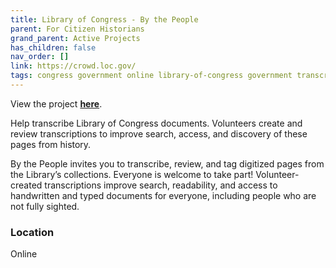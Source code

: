 ```yaml
---
title: Library of Congress - By the People
parent: For Citizen Historians
grand_parent: Active Projects
has_children: false
nav_order: []
link: https://crowd.loc.gov/
tags: congress government online library-of-congress government transcription tagging reviewing history-projects
---
```


View the project [**here**](https://crowd.loc.gov/).

Help transcribe Library of Congress documents. Volunteers create and review transcriptions to improve search, access, and discovery of these pages from history.

By the People invites you to transcribe, review, and tag digitized pages from the Library’s collections. Everyone is welcome to take part! Volunteer-created transcriptions improve search, readability, and access to handwritten and typed documents for everyone, including people who are not fully sighted.

### Location
Online
